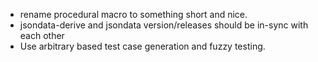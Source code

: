 * rename procedural macro to something short and nice.
* jsondata-derive and jsondata version/releases should be in-sync with each other
* Use arbitrary based test case generation and fuzzy testing.
